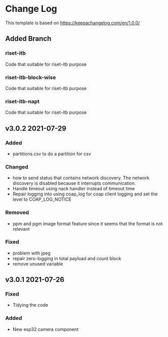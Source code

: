 
# Change Log

This template is based on https://keepachangelog.com/en/1.0.0/

## Added Branch
### riset-itb
Code that suitable for riset-itb purpose
### riset-itb-block-wise
Code that suitable for riset-itb purpose
### riset-itb-napt
Code that suitable for riset-itb purpose

## v3.0.2 2021-07-29
### Added
- partitions.csv to do a partition for csv

### Changed
- how to send status that contains network discovery. The network discovery is disabled because it interrupts communication.
- Handle timeout using nack handler instead of timeout time
- Repair logging into using coap_log for coap client logging and set the level to COAP_LOG_NOTICE

### Removed
- ppm and pgm image format feature since it seems that the format is not relevant

### Fixed
- problem with jpeg
- repair zero-logging in total payload and count block
- remove unused variable

## v3.0.1 2021-07-26

### Fixed
- Tidying the code

### Added
- New esp32 camera component
